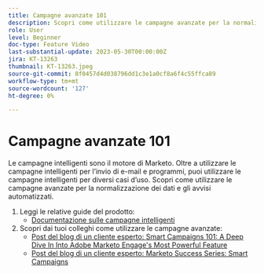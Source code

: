 ```yaml
---
title: Campagne avanzate 101
description: Scopri come utilizzare le campagne avanzate per la normalizzazione dei dati e gli avvisi automatizzati.
role: User
level: Beginner
doc-type: Feature Video
last-substantial-update: 2023-05-30T00:00:00Z
jira: KT-13263
thumbnail: KT-13263.jpeg
source-git-commit: 8f0457d4d038796dd1c3e1a0cf8a6f4c55ffca89
workflow-type: tm+mt
source-wordcount: '127'
ht-degree: 0%

---
```



# Campagne avanzate 101

Le campagne intelligenti sono il motore di Marketo. Oltre a utilizzare le campagne intelligenti per l’invio di e-mail e programmi, puoi utilizzare le campagne intelligenti per diversi casi d’uso. Scopri come utilizzare le campagne avanzate per la normalizzazione dei dati e gli avvisi automatizzati.

1. Leggi le relative guide del prodotto:
   * [Documentazione sulle campagne intelligenti](https://experienceleague.adobe.com/docs/marketo/using/product-docs/core-marketo-concepts/smart-campaigns/understanding-smart-campaigns.html)
2. Scopri dai tuoi colleghi come utilizzare le campagne avanzate:
   * [Post del blog di un cliente esperto: Smart Campaigns 101: A Deep Dive In Into Adobe Marketo Engage&#39;s Most Powerful Feature](https://nation.marketo.com/t5/product-blogs/smart-campaigns-101-a-deep-dive-into-adobe-marketo-engage-s-most/ba-p/313385#M1838)
   * [Post del blog di un cliente esperto: Marketo Success Series: Smart Campaigns](https://nation.marketo.com/t5/product-blogs/marketo-success-series-smart-campaigns/ba-p/306961)
